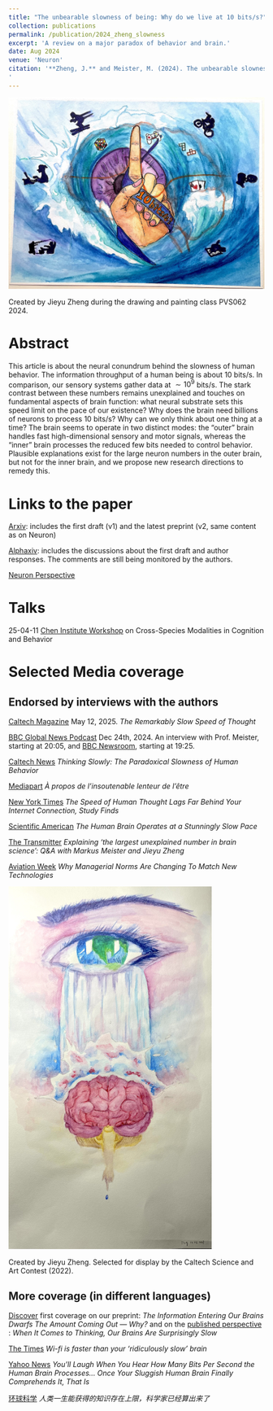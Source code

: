 ```yaml
---
title: "The unbearable slowness of being: Why do we live at 10 bits/s?"
collection: publications
permalink: /publication/2024_zheng_slowness
excerpt: 'A review on a major paradox of behavior and brain.'
date: Aug 2024
venue: 'Neuron'
citation: '**Zheng, J.** and Meister, M. (2024). The unbearable slowness of being: Why do we live at 10 bits/s? Neuron. https://doi.org/10.1016/j.neuron.2024.11.008
'
---
```

<img src="/images/slowness_horizontal_2024.jpg" alt="The Unbearable Slowness of Being" style="width: 600px; height: auto;">

Created by Jieyu Zheng during the drawing and painting class PVS062 2024. 

# Abstract

This article is about the neural conundrum behind the slowness of human behavior. The information throughput of a human being is about 10 bits/s. In comparison, our sensory systems gather data at $\sim 1⁢0^9$ bits/s. The stark contrast between these numbers remains unexplained and touches on fundamental aspects of brain function: what neural substrate sets this speed limit on the pace of our existence? Why does the brain need billions of neurons to process 10 bits/s? Why can we only think about one thing at a time? The brain seems to operate in two distinct modes: the “outer” brain handles fast high-dimensional sensory and motor signals, whereas the “inner” brain processes the reduced few bits needed to control behavior. Plausible explanations exist for the large neuron numbers in the outer brain, but not for the inner brain, and we propose new research directions to remedy this.


# Links to the paper

[Arxiv](https://arxiv.org/abs/2408.10234): includes the first draft (v1) and the latest preprint (v2, same content as on Neuron)

[Alphaxiv](https://www.alphaxiv.org/abs/2408.10234): includes the discussions about the first draft and author responses. The comments are still being monitored by the authors.

[Neuron Perspective](https://doi.org/10.1016/j.neuron.2024.11.008)

# Talks 

25-04-11 [Chen Institute Workshop](http://Jieyusz.github.io/talks/2025_chen_workshop) on Cross-Species Modalities in Cognition and Behavior

# Selected Media coverage

## Endorsed by interviews with the authors

[Caltech Magazine](https://magazine.caltech.edu/post/speed-of-thought-meister-zheng) May 12, 2025. *The Remarkably Slow Speed of Thought*

[BBC Global News Podcast](https://www.bbc.co.uk/sounds/play/p0kf2tts) Dec 24th, 2024. An interview with Prof. Meister, starting at 20:05, and [BBC Newsroom](https://www.bbc.co.uk/sounds/play/w172zbqpn0zv0tj), starting at 19:25.

[Caltech News](https://www.caltech.edu/about/news/thinking-slowly-the-paradoxical-slowness-of-human-behavior) *Thinking Slowly: The Paradoxical Slowness of Human Behavior*

[Mediapart](https://www.mediapart.fr/journal/culture-et-idees/180125/propos-de-l-insoutenable-lenteur-de-l-etre) *À propos de l’insoutenable lenteur de l’être*

[New York Times](https://www.nytimes.com/2024/12/26/science/speed-of-thought.html?smid=url-share) *The Speed of Human Thought Lags Far Behind Your Internet Connection, Study Finds*

[Scientific American](https://www.scientificamerican.com/article/the-human-brain-operates-at-a-stunningly-slow-pace/) *The Human Brain Operates at a Stunningly Slow Pace*

[The Transmitter](https://doi.org/10.53053/OMHU7912) *Explaining ‘the largest unexplained number in brain science’: Q&A with Markus Meister and Jieyu Zheng*

[Aviation Week](https://aviationweek.com/aerospace/emerging-technologies/why-managerial-norms-are-changing-match-new-technologies) *Why Managerial Norms Are Changing To Match New Technologies*

<img src="/images/slowness_vertical_2021.jpg" alt="The Unbearable Slowness of Being" style="width: 400px; height: auto;">

Created by Jieyu Zheng. Selected for display by the Caltech Science and Art Contest (2022).

## More coverage (in different languages)

[Discover](https://www.discovermagazine.com/mind/the-information-entering-our-brains-dwarfs-the-amount-coming-out-why) first coverage on our preprint: *The Information Entering Our Brains Dwarfs The Amount Coming Out — Why?* and on the [published perspective](https://www.discovermagazine.com/mind/when-it-comes-to-thinking-our-brains-are-surprisingly-slow) : *When It Comes to Thinking, Our Brains Are Surprisingly Slow*

[The Times](https://www.thetimes.com/uk/science/article/wi-fi-is-faster-than-your-ridiculously-slow-brain-5rlssdpk6) *Wi-fi is faster than your ‘ridiculously slow’ brain*

[Yahoo News](https://www.yahoo.com/news/youll-laugh-hear-many-bits-140002996.html) *You'll Laugh When You Hear How Many Bits Per Second the Human Brain Processes... Once Your Sluggish Human Brain Finally Comprehends It, That Is*

[环球科学](https://mp.weixin.qq.com/s/uXK8vSGAADV3oUW7ddASLg) *人类一生能获得的知识存在上限，科学家已经算出来了*









